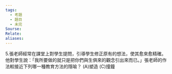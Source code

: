 ```yaml
---
tags:
  - 考題
  - 題目
  - 未完
Sourse:
Relate: 
aliases:
---
```

5.張老師經常在課堂上對學生提問，引導學生修正原有的想法，使其愈來愈精確。他對學生說：「我所要做的就只是把你們與生俱來的觀念引出來而已。」張老師的作法較接近下列哪一種教育方法的隱喻？ 
(A)塑造 
(C)撞鐘 
